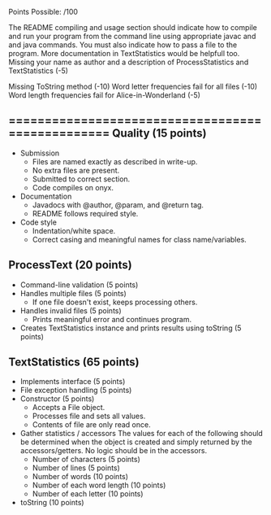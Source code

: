 Points Possible: /100  

The README compiling and usage section should indicate how to compile and run your program from the command line using appropriate javac and and java commands.  You must also indicate how to pass a file to the program. More documentation in TextStatistics would be helpfull too.  Missing your name as author and a description of ProcessStatistics and TextStatistics (-5)

Missing ToString method (-10)
Word letter frequencies fail for all files (-10)
Word length frequencies fail for Alice-in-Wonderland (-5)


=================================================
Quality (15 points)
------------------------------------
- Submission
   * Files are named exactly as described in write-up.
   * No extra files are present.
   * Submitted to correct section.
   * Code compiles on onyx.
- Documentation
   * Javadocs with @author, @param, and @return tag.
   * README follows required style.
- Code style
   * Indentation/white space.
   * Correct casing and meaningful names for class name/variables.

ProcessText (20 points)
------------------------------------
- Command-line validation (5 points)
- Handles multiple files (5 points)
	- If one file doesn't exist, keeps processing others.
- Handles invalid files (5 points)
	- Prints meaningful error and continues program.
- Creates TextStatistics instance and prints results using toString (5 points)
 

TextStatistics (65 points)
------------------------------------
- Implements interface (5 points)
- File exception handling (5 points)
- Constructor (5 points)
	* Accepts a File object.
	* Processes file and sets all values.
	* Contents of file are only read once.
- Gather statistics / accessors
  The values for each of the following should be determined when the object
  is created and simply returned by the accessors/getters. No logic should
  be in the accessors.
	* Number of characters (5 points)
	* Number of lines (5 points)
	* Number of words (10 points)
	* Number of each word length (10 points)
	* Number of each letter (10 points)
- toString (10 points)


